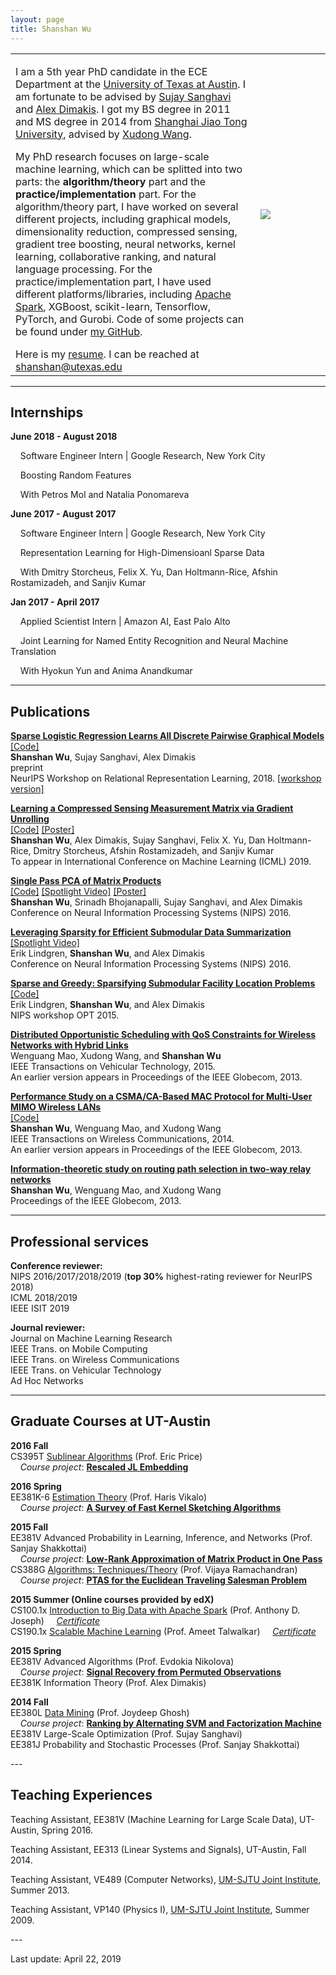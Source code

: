 ```yaml
---
layout: page
title: Shanshan Wu
---
```

  <table width="700" border="0" align="center" cellspacing="0" cellpadding="0">
    <tr>
     <td width="70%" valign="middle">
        <p>
        I am a 5th year PhD candidate in the ECE Department at the <a href="http://www.utexas.edu">University of Texas at Austin</a>. I am fortunate to be advised by <a href="http://users.ece.utexas.edu/~sanghavi/">Sujay Sanghavi</a> and <a href="http://users.ece.utexas.edu/~dimakis/">Alex Dimakis</a>. I got my BS degree in 2011 and MS degree in 2014 from <a href="http://umji.sjtu.edu.cn">Shanghai Jiao Tong University</a>, advised by <a href="http://umji.sjtu.edu.cn/faculty/xudong-wang/">Xudong Wang</a>. 
       </p>
       <p>
       My PhD research focuses on large-scale machine learning, which can be splitted into two parts: the <b>algorithm/theory</b> part and the <b>practice/implementation</b> part. For the algorithm/theory part, I have worked on several different projects, including graphical models, dimensionality reduction, compressed sensing, gradient tree boosting, neural networks, kernel learning, collaborative ranking, and natural language processing. For the practice/implementation part, I have used different platforms/libraries, including <a href="https://spark.apache.org">Apache Spark</a>, XGBoost, scikit-learn, Tensorflow, PyTorch, and Gurobi. Code of some projects can be found under <a href="https://github.com/wushanshan">my GitHub</a>.
        </p>
       Here is my <a href="../files/CV_sswu_20181011_twopage.pdf">resume</a>. I can be reached at <a href="mailto:shanshan@utexas.edu">shanshan@utexas.edu</a> 
        </td>
        <td width="20%">
        <img src="../images/github_pic.jpg">
        </td>
      </tr>
      </table>

---

## Internships
<p>
<b>June 2018 - August 2018</b>
</p>
<p>
&nbsp;&nbsp;&nbsp;&nbsp;Software Engineer Intern | Google Research, New York City
</p>
<p>
&nbsp;&nbsp;&nbsp;&nbsp;Boosting Random Features	
</p>
<p>
&nbsp;&nbsp;&nbsp;&nbsp;With Petros Mol and Natalia Ponomareva
</p>
<p>
<b>June 2017 - August 2017</b>
</p>
<p>
&nbsp;&nbsp;&nbsp;&nbsp;Software Engineer Intern | Google Research, New York City
</p>
<p>
&nbsp;&nbsp;&nbsp;&nbsp;Representation Learning for High-Dimensioanl Sparse Data	
</p>
<p>
&nbsp;&nbsp;&nbsp;&nbsp;With Dmitry Storcheus, Felix X. Yu, Dan Holtmann-Rice, Afshin Rostamizadeh, and Sanjiv Kumar
</p>
<p>
<b>Jan 2017 - April 2017</b>
</p>
<p>
&nbsp;&nbsp;&nbsp;&nbsp;Applied Scientist Intern | Amazon AI, East Palo Alto
</p>
<p>
&nbsp;&nbsp;&nbsp;&nbsp;Joint Learning for Named Entity Recognition and Neural Machine Translation
</p>
<p>
&nbsp;&nbsp;&nbsp;&nbsp;With Hyokun Yun and Anima Anandkumar
</p>

---

## Publications
<p>
<b><a href="https://arxiv.org/abs/1810.11905">
Sparse Logistic Regression Learns All Discrete Pairwise Graphical Models</a></b> <br>
<a href="https://github.com/wushanshan/GraphLearn">[Code]</a><br>
<b>Shanshan Wu</b>, Sujay Sanghavi, Alex Dimakis<br>
preprint<br>
NeurIPS Workshop on Relational Representation Learning, 2018. <a href="../files/GraphicalModel_workshop.pdf">[workshop version]</a>
</p>

<p>
<b><a href="https://arxiv.org/abs/1806.10175">Learning a Compressed Sensing Measurement Matrix via Gradient Unrolling</a></b> <br>
<a href="https://github.com/wushanshan/L1AE">[Code]</a>&nbsp;<a href="../files/ICML_poster_sparseAE.pdf">[Poster]</a> <br>
<b>Shanshan Wu</b>, Alex Dimakis, Sujay Sanghavi, Felix X. Yu, Dan Holtmann-Rice, Dmitry Storcheus, Afshin Rostamizadeh, and Sanjiv Kumar<br>
To appear in International Conference on Machine Learning (ICML) 2019.
</p>

<p>
<b><a href="https://arxiv.org/abs/1610.06656">Single Pass PCA of Matrix Products</a></b> <br>
<a href="https://github.com/wushanshan/MatrixProductPCA">[Code]</a>&nbsp;<a href="https://youtu.be/Ir4-eNz6tOw">[Spotlight Video]</a>&nbsp;<a href="../files/OnePassPCAPoster.pdf">[Poster]</a><br>
<b>Shanshan Wu</b>, Srinadh Bhojanapalli, Sujay Sanghavi, and Alex Dimakis<br>
Conference on Neural Information Processing Systems (NIPS) 2016.
</p>

<p>
<b><a href="http://erikml.com/leveraging-sparsity.pdf">Leveraging Sparsity for Efficient Submodular Data Summarization</a></b> <br>
<a href="https://www.youtube.com/watch?v=9sKLx09bAAE">[Spotlight Video]</a><br>
Erik Lindgren, <b>Shanshan Wu</b>, and Alex Dimakis<br>
Conference on Neural Information Processing Systems (NIPS) 2016.
</p>

<p>
	<b><a href="../files/nips2015.pdf">Sparse and Greedy: Sparsifying Submodular Facility Location Problems</a></b><br>
	<a href="https://github.com/ErikML/sfl-easylsh">[Code]</a><br>
              Erik Lindgren, <b>Shanshan Wu</b>, and Alex Dimakis<br>
              NIPS workshop OPT 2015. <br>
</p>

<p>
	<b><a href="../files/TVT.pdf">Distributed Opportunistic Scheduling with QoS Constraints for Wireless Networks with Hybrid Links</a></b><br>
              Wenguang Mao, Xudong Wang, and <b>Shanshan Wu</b><br>
              IEEE Transactions on Vehicular Technology, 2015.<br>
              An earlier version appears in Proceedings of the IEEE Globecom, 2013.<br>
</p>

<p>
	<b><a href="../files/MU-MIMO.pdf">Performance Study on a CSMA/CA-Based MAC Protocol for Multi-User MIMO Wireless LANs</a></b><br>
	      <a href="https://github.com/wushanshan/MU-MIMO-WLAN">[Code]</a><br>
              <b>Shanshan Wu</b>, Wenguang Mao, and Xudong Wang<br>
              IEEE Transactions on Wireless Communications, 2014.<br>
              An earlier version appears in Proceedings of the IEEE Globecom, 2013.<br>
</p>
<p>
	<b><a href="../files/TW-Relay.pdf">Information-theoretic study on routing path selection in two-way relay networks</a></b><br>
              <b>Shanshan Wu</b>, Wenguang Mao, and Xudong Wang<br>
              Proceedings of the IEEE Globecom, 2013. <br>
</p>

---
## Professional services
<p>
<b>Conference reviewer:</b><br> 
	NIPS 2016/2017/2018/2019 (<b>top 30%</b> highest-rating reviewer for NeurIPS 2018)<br>
	ICML 2018/2019<br>
	IEEE ISIT 2019<br>
</p>
<p>
<b>Journal reviewer:</b><br> 
	Journal on Machine Learning Research<br>
	IEEE Trans. on Mobile Computing<br> 
	IEEE Trans. on Wireless Communications<br> 
	IEEE Trans. on Vehicular Technology<br> 
	Ad Hoc Networks<br>
</p>

---

## Graduate Courses at UT-Austin
<p>
<b>2016 Fall</b><br>
CS395T <a href="http://www.cs.utexas.edu/~ecprice/courses/sublinear/">Sublinear Algorithms</a> (Prof. Eric Price)<br>
&nbsp;&nbsp;&nbsp;&nbsp;<i>Course project</i>: <b><a href="../files/RescaledJL_project.pdf">Rescaled JL Embedding</a></b> 
</p>
<p>
<b>2016 Spring</b><br>
EE381K-6 <a href="http://users.ece.utexas.edu/~hvikalo/ee381k6.html">Estimation Theory</a> (Prof. Haris Vikalo)<br>       
&nbsp;&nbsp;&nbsp;&nbsp;<i>Course project</i>: <b><a href="../files/EstTheory_project.pdf">A Survey of Fast Kernel Sketching Algorithms</a></b>   
</p>
<p>
<b>2015 Fall</b><br>
EE381V Advanced Probability in Learning, Inference, and Networks (Prof. Sanjay Shakkottai)<br>     
&nbsp;&nbsp;&nbsp;&nbsp;<i>Course project</i>: <b><a href="../files/AdvProb_project.pdf">Low-Rank Approximation of Matrix Product in One Pass</a></b><br>      
CS388G <a href="http://www.cs.utexas.edu/~vlr/courses/f15.388g/index.html">Algorithms: Techniques/Theory</a> (Prof. Vijaya Ramachandran)<br>
&nbsp;&nbsp;&nbsp;&nbsp;<i>Course project</i>: <b><a href="../files/Algo_project.pdf">PTAS for the Euclidean Traveling Salesman Problem</a></b>
</p>
<p>
<b>2015 Summer (Online courses provided by edX)</b><br>
CS100.1x <a href="https://www.edx.org/course/introduction-big-data-apache-spark-uc-berkeleyx-cs100-1x">Introduction to Big Data with Apache Spark</a> (Prof. Anthony D. Joseph) &nbsp;&nbsp;&nbsp;&nbsp;<a href="../files/Certificate1001x.pdf"><i>Certificate</i></a><br>
CS190.1x <a href="https://www.edx.org/course/scalable-machine-learning-uc-berkeleyx-cs190-1x">Scalable Machine Learning</a> (Prof. Ameet Talwalkar) &nbsp;&nbsp;&nbsp;&nbsp;<a href="../files/Certificate1901x.pdf"><i>Certificate</i></a>
</p>
<p>
<b>2015 Spring</b><br>
EE381V Advanced Algorithms (Prof. Evdokia Nikolova)<br> 
&nbsp;&nbsp;&nbsp;&nbsp;<i>Course project</i>: <b><a href="../files/AdvAlgo_project.pdf">Signal Recovery from Permuted Observations</a></b><br>  
EE381K Information Theory (Prof. Alex Dimakis) 
</p>
<p>
<b>2014 Fall</b><br> 
EE380L <a href="http://hercules.ece.utexas.edu/courses/ee380l-f14/">Data Mining</a> (Prof. Joydeep Ghosh)<br>  
&nbsp;&nbsp;&nbsp;&nbsp;<i>Course project</i>: <b><a href="../files/DataMining_project.pdf">Ranking by Alternating SVM and Factorization Machine</a></b><br> 
EE381V Large-Scale Optimization (Prof. Sujay Sanghavi)<br> 
EE381J Probability and Stochastic Processes (Prof. Sanjay Shakkottai)
</p>
---

## Teaching Experiences
<p>
Teaching Assistant, EE381V (Machine Learning for Large Scale Data), UT-Austin, Spring 2016.  
</p>
<p>
Teaching Assistant, EE313 (Linear Systems and Signals), UT-Austin, Fall 2014. 
</p>
<p>
Teaching Assistant, VE489 (Computer Networks), <a href="http://umji.sjtu.edu.cn/">UM-SJTU Joint Institute</a>, Summer 2013.
</p>
<p>
Teaching Assistant, VP140 (Physics I), <a href="http://umji.sjtu.edu.cn/">UM-SJTU Joint Institute</a>, Summer 2009. 
</p>
---
<p>
Last update: April 22, 2019

</p>
